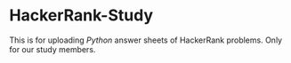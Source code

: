 # HackerRank-Study
This is for uploading _Python_ answer sheets of HackerRank problems. Only for our study members.
